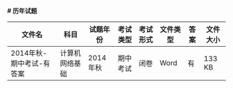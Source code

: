 **# 历年试题**

文件名|科目|试题年份|考试类型|考试形式|文件类型|答案|文件大小
---|---|---|---|---|---|---|---
2014年秋-期中考试-有答案|计算机网络基础|2014年秋|期中考试|闭卷|Word|有|133 KB
